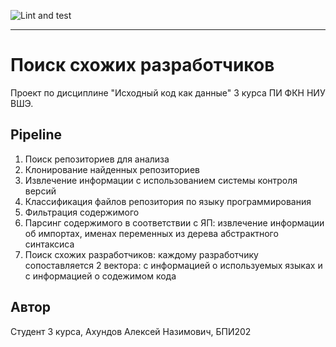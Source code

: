 ![Lint and test](https://github.com/HSE-JetBrains-department/2023_similar_dev_search_akhundov/actions/workflows/lint_and_test.yml/badge.svg)

---

# Поиск схожих разработчиков
Проект по дисциплине "Исходный код как данные" 3 курса ПИ ФКН НИУ ВШЭ.

## Pipeline
1. Поиск репозиториев для анализа
2. Клонирование найденных репозиториев
3. Извлечение информации с использованием системы контроля версий
4. Классификация файлов репозитория по языку программирования
5. Фильтрация содержимого
6. Парсинг содержимого в соответствии с ЯП: извлечение информации об импортах, именах переменных из дерева абстрактного синтаксиса
7. Поиск схожих разработчиков: каждому разработчику сопоставляется 2 вектора: с информацией о используемых языках и с информацией о содежимом кода 

## Автор
Студент 3 курса, Ахундов Алексей Назимович, БПИ202